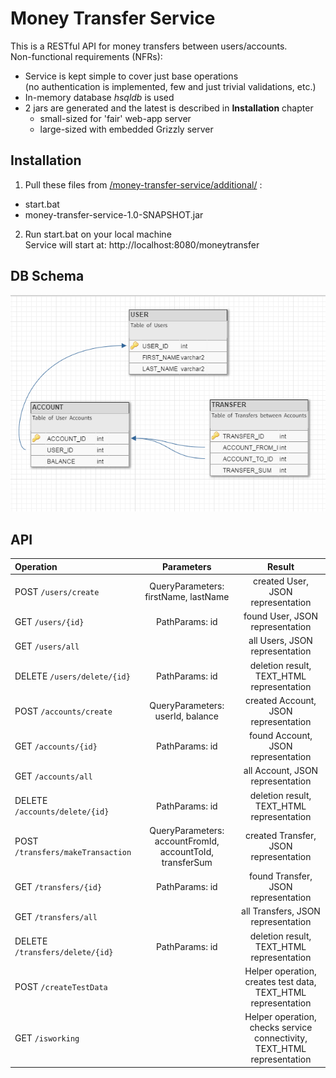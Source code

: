 # Money Transfer Service

This is a RESTful API for money transfers between users/accounts.<br/>
Non-functional requirements (NFRs):
* Service is kept simple to cover just base operations<br/>
(no authentication is implemented, few and just trivial validations, etc.)
* In-memory database _hsqldb_ is used
* 2 jars are generated and the latest is described in **Installation** chapter
  * small-sized for 'fair' web-app server 
  * large-sized with embedded Grizzly server

## Installation

1) Pull these files from [/money-transfer-service/additional/](/additional/) :
+ start.bat
+ money-transfer-service-1.0-SNAPSHOT.jar

2) Run start.bat on your local machine<br/>
   Service will start at: http://localhost:8080/moneytransfer

## DB Schema
![In-memory database schema](/additional/er_model.png "In-memory database schema")

## API

| Operation        | Parameters           | Result        |
|:-----------------|:-------------:|:-------------:|
| POST `/users/create` | QueryParameters: firstName, lastName |created User, JSON representation|
| GET `/users/{id}` | PathParams: id | found User, JSON representation|
| GET `/users/all` | |all Users, JSON representation|
| DELETE `/users/delete/{id}` | PathParams: id | deletion result, TEXT_HTML representation|
| POST `/accounts/create` | QueryParameters: userId, balance |created Account, JSON representation|
| GET `/accounts/{id}` | PathParams: id | found Account, JSON representation|
| GET `/accounts/all` | | all Account, JSON representation|
| DELETE `/accounts/delete/{id}` | PathParams: id | deletion result, TEXT_HTML representation|
| POST `/transfers/makeTransaction` | QueryParameters: accountFromId, accountToId, transferSum |created Transfer, JSON representation|
| GET `/transfers/{id}` | PathParams: id | found Transfer, JSON representation|
| GET `/transfers/all` | | all Transfers, JSON representation|
| DELETE `/transfers/delete/{id}` | PathParams: id | deletion result, TEXT_HTML representation|
| POST `/createTestData` |  |Helper operation, creates test data, TEXT_HTML representation|
| GET `/isworking` |  |Helper operation, checks service connectivity, TEXT_HTML representation|


